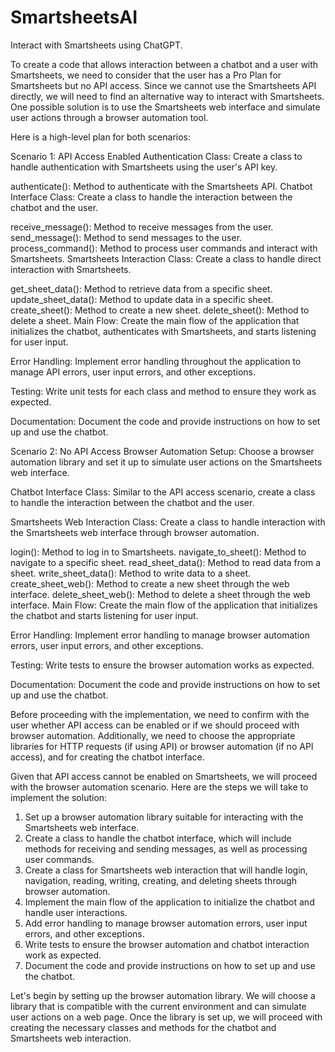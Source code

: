 # SmartsheetsAI
Interact with Smartsheets using ChatGPT.

To create a code that allows interaction between a chatbot and a user with Smartsheets, we need to consider that the user has a Pro Plan for Smartsheets but no API access. Since we cannot use the Smartsheets API directly, we will need to find an alternative way to interact with Smartsheets. One possible solution is to use the Smartsheets web interface and simulate user actions through a browser automation tool.

Here is a high-level plan for both scenarios:

Scenario 1: API Access Enabled
Authentication Class: Create a class to handle authentication with Smartsheets using the user's API key.

authenticate(): Method to authenticate with the Smartsheets API.
Chatbot Interface Class: Create a class to handle the interaction between the chatbot and the user.

receive_message(): Method to receive messages from the user.
send_message(): Method to send messages to the user.
process_command(): Method to process user commands and interact with Smartsheets.
Smartsheets Interaction Class: Create a class to handle direct interaction with Smartsheets.

get_sheet_data(): Method to retrieve data from a specific sheet.
update_sheet_data(): Method to update data in a specific sheet.
create_sheet(): Method to create a new sheet.
delete_sheet(): Method to delete a sheet.
Main Flow: Create the main flow of the application that initializes the chatbot, authenticates with Smartsheets, and starts listening for user input.

Error Handling: Implement error handling throughout the application to manage API errors, user input errors, and other exceptions.

Testing: Write unit tests for each class and method to ensure they work as expected.

Documentation: Document the code and provide instructions on how to set up and use the chatbot.

Scenario 2: No API Access
Browser Automation Setup: Choose a browser automation library and set it up to simulate user actions on the Smartsheets web interface.

Chatbot Interface Class: Similar to the API access scenario, create a class to handle the interaction between the chatbot and the user.

Smartsheets Web Interaction Class: Create a class to handle interaction with the Smartsheets web interface through browser automation.

login(): Method to log in to Smartsheets.
navigate_to_sheet(): Method to navigate to a specific sheet.
read_sheet_data(): Method to read data from a sheet.
write_sheet_data(): Method to write data to a sheet.
create_sheet_web(): Method to create a new sheet through the web interface.
delete_sheet_web(): Method to delete a sheet through the web interface.
Main Flow: Create the main flow of the application that initializes the chatbot and starts listening for user input.

Error Handling: Implement error handling to manage browser automation errors, user input errors, and other exceptions.

Testing: Write tests to ensure the browser automation works as expected.

Documentation: Document the code and provide instructions on how to set up and use the chatbot.

Before proceeding with the implementation, we need to confirm with the user whether API access can be enabled or if we should proceed with browser automation. Additionally, we need to choose the appropriate libraries for HTTP requests (if using API) or browser automation (if no API access), and for creating the chatbot interface.

Given that API access cannot be enabled on Smartsheets, we will proceed with the browser automation scenario. Here are the steps we will take to implement the solution:

1. Set up a browser automation library suitable for interacting with the Smartsheets web interface.
2. Create a class to handle the chatbot interface, which will include methods for receiving and sending messages, as well as processing user commands.
3. Create a class for Smartsheets web interaction that will handle login, navigation, reading, writing, creating, and deleting sheets through browser automation.
4. Implement the main flow of the application to initialize the chatbot and handle user interactions.
5. Add error handling to manage browser automation errors, user input errors, and other exceptions.
6. Write tests to ensure the browser automation and chatbot interaction work as expected.
7. Document the code and provide instructions on how to set up and use the chatbot.

Let's begin by setting up the browser automation library. We will choose a library that is compatible with the current environment and can simulate user actions on a web page. Once the library is set up, we will proceed with creating the necessary classes and methods for the chatbot and Smartsheets web interaction.
